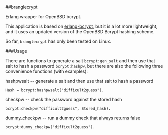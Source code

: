 ##branglecrypt

Erlang wrapper for OpenBSD bcrypt.

This application is based on [erlang-bcrypt](https://github.com/opscode/erlang-bcrypt),
but it is a lot more lightweight, and it uses an updated version of the
OpenBSD Bcrypt hashing scheme.

So far, `branglecrypt` has only been tested on Linux.

###Usage

There are functions to generate a salt `bcrypt:gen_salt`
and then use that salt to hash a password `bcrypt:hashpw`, but there are
also the following three convenience functions (with examples):

hashpwsalt -- generate a salt and then use that salt to hash a password

    Hash = bcrypt:hashpwsalt("difficult2guess").

checkpw -- check the password against the stored hash

    bcrypt:checkpw("difficult2guess", Stored_hash).

dummy_checkpw -- run a dummy check that always returns false

    bcrypt:dummy_checkpw("difficult2guess").

